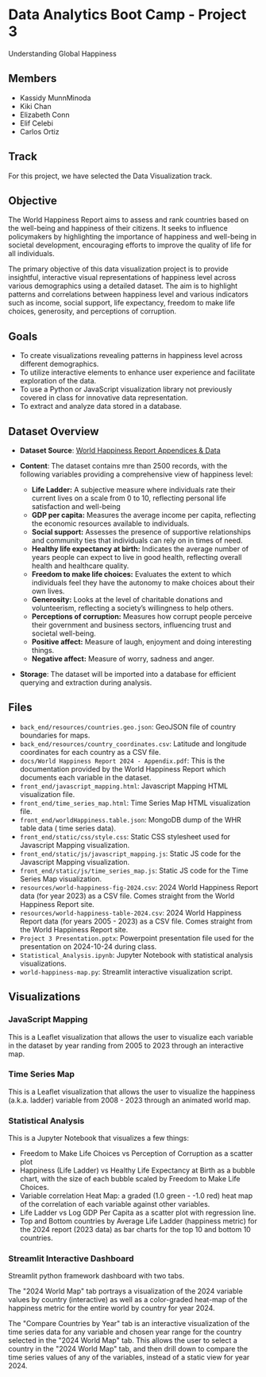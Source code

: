 # Data Analytics Boot Camp - Project 3

Understanding Global Happiness

## Members

* Kassidy MunnMinoda
* Kiki Chan
* Elizabeth Conn
* Elif Celebi
* Carlos Ortiz

## Track

For this project, we have selected the Data Visualization track.

## Objective

The World Happiness Report aims to assess and rank countries based on
the  well-being and happiness of their citizens. It seeks to influence
policymakers by highlighting the importance of happiness and well-being
in societal development, encouraging efforts to improve the quality of
life for all individuals.

The primary objective of this data visualization project is to provide
insightful, interactive visual representations of happiness level across
various demographics using a detailed dataset. The aim is to highlight
patterns and correlations between happiness level and various indicators
such as income, social support, life expectancy, freedom to make life
choices, generosity, and perceptions of corruption.

## Goals

* To create visualizations revealing patterns in happiness level across
  different demographics.
* To utilize interactive elements to enhance user experience and
  facilitate exploration of the data.
* To use a Python or JavaScript visualization library not previously
  covered in class for innovative data representation.
* To extract and analyze data stored in a database.

## Dataset Overview

* **Dataset Source**: [World Happiness Report Appendices & Data](https://worldhappiness.report/data/)
* **Content**: The dataset contains mre than 2500 records, with the following
  variables providing a comprehensive view of happiness level:
  * **Life Ladder:** A subjective measure where individuals rate
    their current lives on a scale from 0 to 10, reflecting personal
    life satisfaction and well-being
  * **GDP per capita:** Measures the average income per capita,
    reflecting the economic resources available to individuals.
  * **Social support:** Assesses the presence of supportive relationships
    and community ties that individuals can rely on in times of need. 
  * **Healthy life expectancy at birth:** Indicates the average number
    of years people can expect to live in good health, reflecting overall
    health and healthcare quality.
  * **Freedom to make life choices:** Evaluates the extent to which individuals
    feel they have the autonomy to make choices about their own lives.
  * **Generosity:** Looks at the level of charitable donations and volunteerism,
    reflecting a society’s willingness to help others.
  * **Perceptions of corruption:** Measures how corrupt people perceive their
    government and business sectors, influencing trust and societal well-being.
  * **Positive affect:** Measure of laugh, enjoyment and doing interesting things.
  * **Negative affect:** Measure of worry, sadness and anger.

* **Storage**: The dataset will be imported into a database for efficient
  querying and extraction during analysis.

## Files

* `back_end/resources/countries.geo.json`: GeoJSON file of country boundaries
  for maps.
* `back_end/resources/country_coordinates.csv`: Latitude and longitude
  coordinates for each country as a CSV file.
* `docs/World Happiness Report 2024 - Appendix.pdf`: This is the documentation
  provided by the World Happiness Report which documents each variable in the
  dataset.
* `front_end/javascript_mapping.html`: Javascript Mapping HTML visualization
  file.
* `front_end/time_series_map.html`: Time Series Map HTML visualization file.
* `front_end/worldHappiness.table.json`: MongoDB dump of the WHR table data (
  time series data).
* `front_end/static/css/style.css`: Static CSS stylesheet used for Javascript
  Mapping visualization.
* `front_end/static/js/javascript_mapping.js`: Static JS code for the Javascript
  Mapping visualization.
* `front_end/static/js/time_series_map.js`: Static JS code for the Time Series
  Map visualization.
* `resources/world-happiness-fig-2024.csv`: 2024 World Happiness Report data
  (for year 2023) as a CSV file.  Comes straight from the World Happiness Report
  site.
* `resources/world-happiness-table-2024.csv`: 2024 World Happiness Report data
  (for years 2005 - 2023) as a CSV file.  Comes straight from the World
  Happiness Report site.
* `Project 3 Presentation.pptx`: Powerpoint presentation file used for the
  presentation on 2024-10-24 during class.
* `Statistical_Analysis.ipynb`: Jupyter Notebook with statistical analysis
  visualizations.
* `world-happiness-map.py`: Streamlit interactive visualization script.

## Visualizations

### JavaScript Mapping

This is a Leaflet visualization that allows the user to visualize each variable
in the dataset by year randing from 2005 to 2023 through an interactive map.

### Time Series Map

This is a Leaflet visualization that allows the user to visualize the happiness
(a.k.a. ladder) variable from 2008 - 2023 through an animated world map.

### Statistical Analysis

This is a Jupyter Notebook that visualizes a few things:

* Freedom to Make Life Choices vs Perception of Corruption as a scatter plot
* Happiness (Life Ladder) vs Healthy Life Expectancy at Birth as a bubble chart,
  with the size of each bubble scaled by Freedom to Make Life Choices.
* Variable correlation Heat Map: a graded (1.0 green - -1.0 red) heat map of the
  correlation of each variable against other variables.
* Life Ladder vs Log GDP Per Capita as a scatter plot with regression line.
* Top and Bottom countries by Average Life Ladder (happiness metric) for the
  2024 report (2023 data) as bar charts for the top 10 and bottom 10 countries.

### Streamlit Interactive Dashboard

Streamlit python framework dashboard with two tabs.

The "2024 World Map" tab portrays a visualization of the 2024 variable values by
country (interactive) as well as a color-graded heat-map of the happiness metric
for the entire world by country for year 2024.

The "Compare Countries by Year" tab is an interactive visualization of the time
series data for any variable and chosen year range for the country selected in
the "2024 World Map" tab.  This allows the user to select a country in the
"2024 World Map" tab, and then drill down to compare the time series values of
any of the variables, instead of a static view for year 2024.

